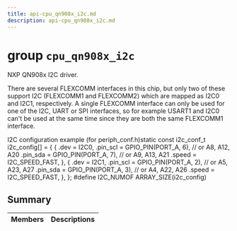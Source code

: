 ```yaml
---
title: api-cpu_qn908x_i2c.md
description: api-cpu_qn908x_i2c.md
---
```

# group `cpu_qn908x_i2c` 

NXP QN908x I2C driver.

There are several FLEXCOMM interfaces in this chip, but only two of these support I2C (FLEXCOMM1 and FLEXCOMM2) which are mapped as I2C0 and I2C1, respectively. A single FLEXCOMM interface can only be used for one of the I2C, UART or SPI interfaces, so for example USART1 and I2C0 can't be used at the same time since they are both the same FLEXCOMM1 interface.

I2C configuration example (for periph_conf.h)static const i2c_conf_t i2c_config[] = {
    {
        .dev          = I2C0,
        .pin_scl      = GPIO_PIN(PORT_A, 6),  // or A8, A12, A20
        .pin_sda      = GPIO_PIN(PORT_A, 7),  // or A9, A13, A21
        .speed        = I2C_SPEED_FAST,
    },
    {
        .dev          = I2C1,
        .pin_scl      = GPIO_PIN(PORT_A, 2),  // or A5, A23, A27
        .pin_sda      = GPIO_PIN(PORT_A, 3),  // or A4, A22, A26
        .speed        = I2C_SPEED_FAST,
    },
};
#define I2C_NUMOF           ARRAY_SIZE(i2c_config)

## Summary

 Members                        | Descriptions                                
--------------------------------|---------------------------------------------

